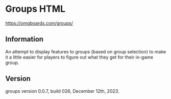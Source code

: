 # Groups HTML

https://omgboards.com/groups/

## Information

An attempt to display features to groups (based on group selection) to make it a little easier for players to figure out what they get for their in-game group.

## Version

groups version 0.0.7, build 026, December 12th, 2023.
